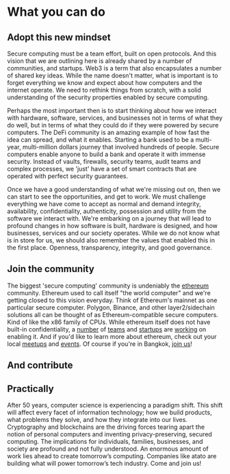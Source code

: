 # What you can do

## Adopt this new mindset

Secure computing must be a team effort, built on open protocols. And this vision that we are outlining here is already shared by a number of communities, and startups. Web3 is a term that also encapsulates a number of shared key ideas. While the name doesn't matter, what is important is to forget everything we know and expect about how computers and the internet operate. We need to rethink things from scratch, with a solid understanding of the security properties enabled by secure computing. 

Perhaps the most important then is to start thinking about how we interact with hardware, software, services, and businesses not in terms of what they do well, but in terms of what they could do if they were powered by secure computers. The DeFi community is an amazing example of how fast the idea can spread, and what it enables. Starting a bank used to be a multi-year, multi-million dollars journey that involved hundreds of people. Secure computers enable anyone to build a bank and operate it with immense security. Instead of vaults, firewalls, security teams, audit teams and complex processes, we 'just' have a set of smart contracts that are operated with perfect security guarantees. 

Once we have a good understanding of what we're missing out on, then we can start to see the opportunities, and get to work. We must challenge everything we have come to accept as normal and demand integrity, availability, confidentiality, authenticity, possession and utility from the software we interact with. We're embarking on a journey that will lead to profound changes in how software is built, hardware is designed, and how businesses, services and our society operates. While we do not know what is in store for us, we should also remember the values that enabled this in the first place. Openness, transparency, integrity, and good governance.

## Join the community

The biggest 'secure computing' community is undeniably the [ethereum](http://ethereum.org/) community. Ethereum used to call itself "the world computer" and we're getting closed to this vision everyday. Think of Ethereum's mainnet as one particular secure computer. Polygon, Binance, and other layer2/sidechain solutions all can be thought of as Ethereum-compatible secure computers. Kind of like the x86 family of CPUs. While ethereum itself does not have built-in confidentiality, a [number](https://www.deco.works/) of [teams](https://www.enigma.co/) and [startups](https://aztec.network/) are [working](https://scrt.network/) on enabling it. And if you'd like to learn more about ethereum, check out your local [meetups](https://www.meetup.com/find/?keywords=ethereum&source=EVENTS) and [events](https://www.eventbrite.com/). Of course if you're in Bangkok, [join us](https://www.meetup.com/bkkblockchain/)!

## And contribute

## Practically

After 50 years, computer science is experiencing a paradigm shift. This shift will affect every facet of information technology; how we build products, what problems they solve, and how they integrate into our lives. Cryptography and blockchains are the driving forces tearing apart the notion of personal computers and inventing privacy-preserving, secured computing. The implications for individuals, families, businesses, and society are profound and not fully understood. An enormous amount of work lies ahead to create tomorrow’s computing. Companies like atato are building what will power tomorrow’s tech industry. Come and join us!

